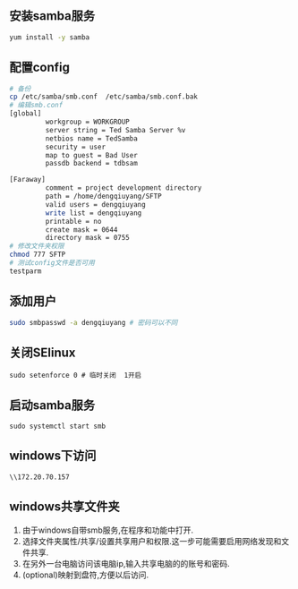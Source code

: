 ## 安装samba服务

```bash
yum install -y samba
```

## 配置config

```bash
# 备份
cp /etc/samba/smb.conf  /etc/samba/smb.conf.bak
# 编辑smb.conf 
[global]
         workgroup = WORKGROUP
         server string = Ted Samba Server %v
         netbios name = TedSamba
         security = user
         map to guest = Bad User
         passdb backend = tdbsam

[Faraway]
         comment = project development directory
         path = /home/dengqiuyang/SFTP
         valid users = dengqiuyang
         write list = dengqiuyang
         printable = no
         create mask = 0644
         directory mask = 0755
# 修改文件夹权限
chmod 777 SFTP
# 测试config文件是否可用
testparm
```

## 添加用户

```bash
sudo smbpasswd -a dengqiuyang # 密码可以不同
```

## 关闭SElinux

```
sudo setenforce 0 # 临时关闭  1开启
```

## 启动samba服务

```
sudo systemctl start smb
```

## windows下访问

```
\\172.20.70.157
```

## windows共享文件夹

1. 由于windows自带smb服务,在程序和功能中打开.
2. 选择文件夹属性/共享/设置共享用户和权限.这一步可能需要启用网络发现和文件共享.
3. 在另外一台电脑访问该电脑ip,输入共享电脑的的账号和密码.
4. (optional)映射到盘符,方便以后访问.